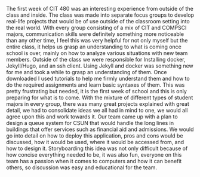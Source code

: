 The first week of CIT 480 was an interesting experience from outside of the class and inside. The class was made into separate focus groups to develop real-life projects that would be of use outside of the classroom setting into the real world. With every group consisting of a mix of CIT and COMPSCI majors, communication skills were definitely something more noticeable than any other time, I feel this was very helpful for not only myself but the entire class, it helps us grasp an understanding to what is coming once school is over, mainly on how to analyze various situations with new team members.
Outside of the class we were responsible for Installing docker, Jekyll/Hugo, and an ssh client. Using Jekyll and docker was something new for me and took a while to grasp an understanding of them. Once downloaded I used tutorials to help me firmly understand them and how to do the required assignments and learn basic syntaxes of them. This was pretty frustrating but needed, it is the first week of school and this is only preparing for what is to come.
With the mixture of different types of student majors in every group, there was many great projects explained with great detail, we had to consolidate ideas we all had in mind to one, we would all agree upon this and work towards it. Our team came up with a plan to design a queue system for CSUN that would handle the long lines in buildings that offer services such as financial aid and admissions. We would go into detail on how to deploy this application, pros and cons would be discussed, how it would be used, where it would be accessed from, and how to design it. Storyboarding this idea was not only difficult because of how concise everything needed to be, it was also fun, everyone on this team has a passion when it comes to computers and how it can benefit others, so discussion was easy and educational for the team.
